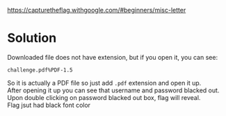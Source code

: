https://capturetheflag.withgoogle.com/#beginners/misc-letter

# Solution

Downloaded file does not have extension, but if you open it, you can see:

```
challenge.pdf%PDF-1.5
```

So it is actually a PDF file so just add `.pdf` extension and open it up.  
After opening it up you can see that username and password blacked out.  
Upon double clicking on password blacked out box, flag will reveal.  
Flag jsut had black font color
